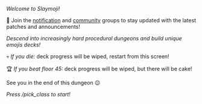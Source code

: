*Welcome to Slaymoji\!*

🚨 Join the [notification](https://t.me/+qgfzm36VfXJmYzU5) and [community](https://t.me/+nYxfXbTQe4BlZGE5) groups to stay updated with the latest patches and announcements\!

_Descend into increasingly hard procedural dungeons and build unique emojis decks\!_

💀 *If you die:* deck progress will be wiped, restart from this screen\!

🏆 *If you beat floor 45:* deck progress will be wiped, but there will be cake\!

See you in the end of this dungeon 😉

*Press /pick\_class to start\!*